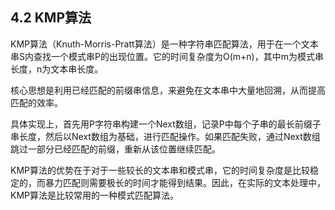 ## 4.2 KMP算法

KMP算法（Knuth-Morris-Pratt算法）是一种字符串匹配算法，用于在一个文本串S内查找一个模式串P的出现位置。它的时间复杂度为O(m+n)，其中m为模式串长度，n为文本串长度。

核心思想是利用已经匹配的前缀串信息，来避免在文本串中大量地回溯，从而提高匹配的效率。

具体实现上，首先用P字符串构建一个Next数组，记录P中每个子串的最长前缀子串长度，然后以Next数组为基础，进行匹配操作。如果匹配失败，通过Next数组跳过一部分已经匹配的前缀，重新从该位置继续匹配。

KMP算法的优势在于对于一些较长的文本串和模式串，它的时间复杂度是比较稳定的，而暴力匹配则需要极长的时间才能得到结果。因此，在实际的文本处理中，KMP算法是比较常用的一种模式匹配算法。